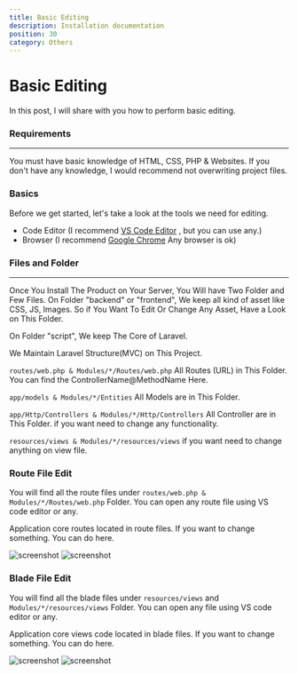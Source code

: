 ```yaml
---
title: Basic Editing
description: Installation documentation
position: 30
category: Others
---
```


# Basic Editing

In this post, I will share with you how to perform basic editing.

### Requirements

---

You must have basic knowledge of HTML, CSS, PHP & Websites. If you don't have any knowledge, I would recommend not overwriting project files.

### Basics

Before we get started, let's take a look at the tools we need for editing.

- Code Editor (I recommend [VS Code Editor](https://code.visualstudio.com/) , but you can use any.)
- Browser (I recommend [Google Chrome](http://chrome.google.com) Any browser is ok)

### Files and Folder

---

Once You Install The Product on Your Server, You Will have Two Folder and Few Files. On Folder "backend" or "frontend", We keep all kind of asset like CSS, JS, Images. So if You Want To Edit Or Change Any Asset, Have a Look on This Folder.

On Folder "script", We keep The Core of Laravel.

We Maintain Laravel Structure(MVC) on This Project.

`routes/web.php & Modules/*/Routes/web.php` All Routes (URL) in This Folder. You can find the ControllerName@MethodName Here.

`app/models & Modules/*/Entities` All Models are in This Folder.

`app/Http/Controllers & Modules/*/Http/Controllers` All Controller are in This Folder. if you want need to change any functionality.

`resources/views & Modules/*/resources/views` if you want need to change anything on view file.

### Route File Edit

You will find all the route files under `routes/web.php & Modules/*/Routes/web.php` Folder. You can open any route file using VS code editor or any.

Application core routes located in route files. If you want to change something. You can do here.

![screenshot](/docs/jobpilot/screenshot/editcode/route.png)
![screenshot](/docs/jobpilot/screenshot/editcode/route2.png)

### Blade File Edit

You will find all the blade files under `resources/views` and `Modules/*/resources/views` Folder. You can open any file using VS code editor or any.

Application core views code located in blade files. If you want to change something. You can do here.

![screenshot](/docs/jobpilot/screenshot/editcode/blade.png)
![screenshot](/docs/jobpilot/screenshot/editcode/blade2.png)

<!--
### Controller File Edit

You will find all the controller files under `app/Http/Controllers` `Modules/*/Http/Controllers` Folder. You can open any controller using VS code editor or any.

![screenshot](/docs/jobpilot/screenshot/editcode/controller.png)
![screenshot](/docs/jobpilot/screenshot/editcode/controller2.png)


### Website Content Change

If you want to change website content like below then you can simply follow the steps.

You will find all the translated line under `resources/lang/en/website.php` Folder. You can open file using VS code editor or any then simply replace it.

![screenshot](/docs/jobpilot/screenshot/editcode/content.png)
![screenshot](/docs/jobpilot/screenshot/editcode/content2.png)

![screenshot](/docs/jobpilot/screenshot/editcode/content3.png) -->
